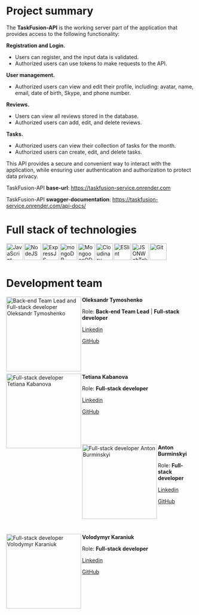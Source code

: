 # Project summary
The **TaskFusion-API** is the working server part of the application that provides access to the following functionality:

**Registration and Login.**
- Users can register, and the input data is validated.
- Authorized users can use tokens to make requests to the API.

**User management.**
- Authorized users can view and edit their profile, including: avatar, name, email, date of birth, Skype, and phone number.

**Reviews.**
- Users can view all reviews stored in the database.
- Authorized users can add, edit, and delete reviews.

**Tasks.**
- Authorized users can view their collection of tasks for the month.
- Authorized users can create, edit, and delete tasks.

This API provides a secure and convenient way to interact with the application, while ensuring user authentication and authorization to protect data privacy.

TaskFusion-API **base-url**: https://taskfusion-service.onrender.com

TaskFusion-API **swagger-documentation**: https://taskfusion-service.onrender.com/api-docs/

# Full stack of technologies
<div>
<img align="left" src="https://th.bing.com/th/id/OIP.fxMFAWgcs9ASnyZoIMeLJAHaHa?pid=ImgDet&rs=1" alt="JavaScript"  height="45">
<img align="left" src="https://th.bing.com/th/id/OIP.JzMKygYxjaVL4OWIIl7sXgHaIb?pid=ImgDet&rs=1" alt="NodeJS"  height="45">
<img align="left" src="https://upload.wikimedia.org/wikipedia/commons/6/64/Expressjs.png" alt="ExpressJS"  height="45">
<img align="left" src="https://th.bing.com/th/id/R.0e23481b805fa66eb9ff0c177ff27030?rik=00LN9yVT3nMAyw&riu=http%3a%2f%2fpluspng.com%2fimg-png%2flogo-mongodb-png-mongodb-1600.png&ehk=YwJU48GqAzZ6V3Zlafc4pyilw%2biV5XBxEO7chpNV3M8%3d&risl=&pid=ImgRaw&r=0" alt="mongoDB" height="45">
<img align="left" src="https://thecodebarbarian.com/images/mongoose5.png" alt="MongooseODM"  height="45">
<img align="left" src="https://cloudinary-marketing-res.cloudinary.com/image/upload/w_320,h_223,c_pad,b_auto:predominant,fl_preserve_transparency/v1672871595/stacked_logo_blue.jpg?_s=public-apps" alt="Cloudinary"  height="45">
<img align="left" src="https://images.credly.com/images/e6eebd0c-6a17-4c06-b172-02ca9f6beb06/eslint.png" alt="ESlint"  height="45">
<img align="left" src="https://play-lh.googleusercontent.com/3C-hB-KWoyWzZjUnRsXUPu-bqB3HUHARMLjUe9OmPoHa6dQdtJNW30VrvwQ1m7Pln3A" alt="JSONWebToken"  height="45">
<img align="left" src="https://s3.amazonaws.com/media-p.slid.es/uploads/332149/images/2620503/Git-Icon-1788C.png" alt="Git"  height="45">
</div>
<br> 
<br> 
<br> 

# Development team
<div>
  <img align="left" src="https://avatars.githubusercontent.com/u/118139643?v=4" alt="Back-end Team Lead and Full-stack developer Oleksandr Tymoshenko"  height="200">
  <p><strong>Oleksandr Tymoshenko</strong></p>
  <p>Role: <strong>Back-end Team Lead</strong> | <strong>Full-stack developer</strong></p>
  <p><a href="https://www.linkedin.com/in/olksndr-tymoshenko/" target="_blank" rel="noopener noreferrer">Linkedin</a></p>
  <p><a href="https://github.com/olksndri" target="_blank" rel="noopener noreferrer">GitHub</a></p>
</div>

<br>
<br>
<br>

<div>
  <img align="left" src="https://cdn.pixabay.com/photo/2016/08/08/09/17/avatar-1577909_1280.png" alt="Full-stack developer Tetiana Kabanova"  height="200">
  <p><strong>Tetiana Kabanova</strong></p>
  <p>Role: <strong>Full-stack developer</strong></p>
  <p><a href="https://www.linkedin.com/in/tetiana-kabanova/" target="_blank" rel="noopener noreferrer">Linkedin</a></p>
  <p><a href="https://github.com/TetianaKabanova" target="_blank" rel="noopener noreferrer">GitHub</a></p>
</div>

<br>
<br>
<br>

<div>
  <img align="left" src="https://avatars.githubusercontent.com/u/119361840?v=4" alt="Full-stack developer Anton Burminskyi"  height="200">
  <p><strong>Anton Burminskyi</strong></p>
  <p>Role: <strong>Full-stack developer</strong></p>
  <p><a href="https://www.linkedin.com/in/anton-burminskyi/" target="_blank" rel="noopener noreferrer">Linkedin</a></p>
  <p><a href="https://github.com/Burminskyi" target="_blank" rel="noopener noreferrer">GitHub</a></p>
</div>

<br>
<br>
<br>

<div>
  <img align="left" src="https://cdn.pixabay.com/photo/2016/08/08/09/17/avatar-1577909_1280.png" alt="Full-stack developer Volodymyr Karaniuk"  height="200">
  <p><strong>Volodymyr Karaniuk</strong></p>
  <p>Role: <strong>Full-stack developer</strong></p>
  <p><a href="https://www.linkedin.com/in/volodymyr-karaniuk/" target="_blank" rel="noopener noreferrer">Linkedin</a></p>
  <p><a href="https://github.com/karanukvova" target="_blank" rel="noopener noreferrer">GitHub</a></p>
</div>

